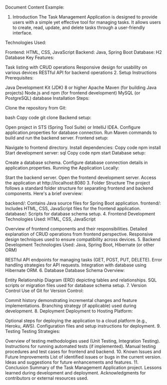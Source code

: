 Document Content Example:
1. Introduction
The Task Management Application is designed to provide users with a simple yet effective tool for managing tasks. It allows users to create, read, update, and delete tasks through a user-friendly interface.

Technologies Used:

Frontend: HTML, CSS, JavaScript 
Backend: Java, Spring Boot
Database: H2 Database
Key Features:

Task listing with CRUD operations
Responsive design for usability on various devices
RESTful API for backend operations
2. Setup Instructions
Prerequisites:

Java Development Kit (JDK) 8 or higher
Apache Maven (for building Java projects)
Node.js and npm (for frontend development)
MySQL (or PostgreSQL) database
Installation Steps:

Clone the repository from Git:

bash
Copy code
git clone <repository-url>
Backend setup:

Open project in STS (Spring Tool Suite) or IntelliJ IDEA.
Configure application.properties for database connection.
Run Maven commands to build and run the backend server.
Frontend setup:

Navigate to frontend directory.
Install dependencies:
Copy code
npm install
Start development server:
sql
Copy code
npm start
Database setup:

Create a database schema.
Configure database connection details in application.properties.
Running the Application Locally:

Start the backend server.
Open the frontend development server.
Access the application at http://localhost:8080
3. Folder Structure
The project follows a standard folder structure for separating frontend and backend components. Here's a brief overview:

backend/: Contains Java source files for Spring Boot application.
frontend/: Includes HTML, CSS, JavaScript files for the frontend application.
database/: Scripts for database schema setup.
4. Frontend Development
Technologies Used: HTML, CSS, JavaScript 

Overview of frontend components and their responsibilities.
Detailed explanation of CRUD operations from frontend perspective.
Responsive design techniques used to ensure compatibility across devices.
5. Backend Development
Technologies Used: Java, Spring Boot, Hibernate (or other ORM)

RESTful API endpoints for managing tasks (GET, POST, PUT, DELETE).
Error handling strategies for API requests.
Integration with database using Hibernate ORM.
6. Database
Database Schema Overview:

Entity Relationship Diagram (ERD) depicting tables and relationships.
SQL scripts or migration files used for database schema setup.
7. Version Control
Use of Git for Version Control:

Commit history demonstrating incremental changes and feature implementations.
Branching strategy (if applicable) used during development.
8. Deployment
Deployment to Hosting Platform:

Optional steps for deploying the application to a cloud platform (e.g., Heroku, AWS).
Configuration files and setup instructions for deployment.
9. Testing
Testing Strategies:

Overview of testing methodologies used (Unit Testing, Integration Testing).
Instructions for running automated tests (if implemented).
Manual testing procedures and test cases for frontend and backend.
10. Known Issues and Future Improvements
List of identified issues or bugs in the current version.
Ideas and suggestions for future enhancements and features.
11. Conclusion
Summary of the Task Management Application project.
Lessons learned during development and deployment.
Acknowledgments for contributors or external resources used.
